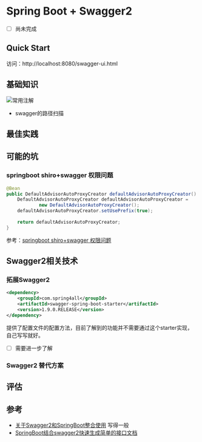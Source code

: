 Spring Boot + Swagger2
===

- [ ] 尚未完成

Quick Start
---

访问：http://localhost:8080/swagger-ui.html

基础知识
---

![常用注解](https://segmentfault.com/img/bVbqXuU)  

- swagger的路径扫描

最佳实践
---


可能的坑
---

### springboot shiro+swagger 权限问题

```java
@Bean
public DefaultAdvisorAutoProxyCreator defaultAdvisorAutoProxyCreator() {
    DefaultAdvisorAutoProxyCreator defaultAdvisorAutoProxyCreator = 
            new DefaultAdvisorAutoProxyCreator();
    defaultAdvisorAutoProxyCreator.setUsePrefix(true);
    
    return defaultAdvisorAutoProxyCreator;
}
```

参考：[springboot shiro+swagger 权限问题](https://segmentfault.com/q/1010000019792598)

Swagger2相关技术
---

### 拓展Swagger2

```xml
<dependency>
    <groupId>com.spring4all</groupId>
    <artifactId>swagger-spring-boot-starter</artifactId>
    <version>1.9.0.RELEASE</version>
</dependency>
```

提供了配置文件的配置方法，目前了解到的功能并不需要通过这个starter实现，自己写写就好。

- [ ] 需要进一步了解

### Swagger2 替代方案

评估
---

参考
---

- [关于Swagger2和SpringBoot整合使用](https://segmentfault.com/a/1190000018779378) 写得一般
- [SpringBoot结合swagger2快速生成简单的接口文档](https://segmentfault.com/a/1190000019072857)